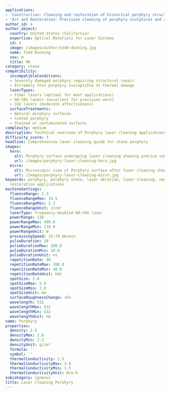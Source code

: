 ```yaml
---
applications:
- 'Construction: Cleaning and restoration of historical porphyry structures'
- 'Art and Restoration: Precision cleaning of porphyry sculptures and artifacts'
author_id: 4
author_object:
  country: United States (California)
  expertise: Optical Materials for Laser Systems
  id: 4
  image: /images/author/todd-dunning.jpg
  name: Todd Dunning
  sex: m
  title: MA
category: stone
compatibility:
  incompatibleConditions:
  - Severely damaged porphyry requiring structural repair
  - Extremely thin porphyry susceptible to thermal damage
  laserTypes:
  - Fiber lasers (optimal for most applications)
  - Nd:YAG lasers (excellent for precision work)
  - CO2 lasers (moderate effectiveness)
  surfaceTreatments:
  - Natural porphyry surfaces
  - Coated porphyry
  - Stained or contaminated surfaces
complexity: medium
description: Technical overview of Porphyry laser cleaning applications and parameters
difficulty_score: 3
headline: Comprehensive laser cleaning guide for stone porphyry
images:
  hero:
    alt: Porphyry surface undergoing laser cleaning showing precise contamination removal
    url: /images/porphyry-laser-cleaning-hero.jpg
  micro:
    alt: Microscopic view of Porphyry surface after laser cleaning showing detailed surface structure
    url: /images/porphyry-laser-cleaning-micro.jpg
keywords: porphyry, porphyry stone, laser ablation, laser cleaning, non-contact cleaning, construction applications, art and
  restoration applications
machineSettings:
  fluenceRange: 2.3
  fluenceRangeMax: 19.5
  fluenceRangeMin: 2.3
  fluenceRangeUnit: J/cm²
  laserType: Frequency-doubled Nd:YAG laser
  powerRange: 110
  powerRangeMax: 400.0
  powerRangeMin: 110.0
  powerRangeUnit: W
  processingSpeed: 15-70 mm/min
  pulseDuration: 20
  pulseDurationMax: 200.0
  pulseDurationMin: 20.0
  pulseDurationUnit: ns
  repetitionRate: 40
  repetitionRateMax: 200.0
  repetitionRateMin: 40.0
  repetitionRateUnit: kHz
  spotSize: 2.0
  spotSizeMax: 5.0
  spotSizeMin: 2.0
  spotSizeUnit: mm
  surfaceRoughnessChange: <5%
  wavelength: 532
  wavelengthMax: 532
  wavelengthMin: 532
  wavelengthUnit: nm
name: Porphyry
properties:
  density: 2.5
  densityMax: 2.8
  densityMin: 2.5
  densityUnit: g/cm³
  formula: ''
  symbol: ''
  thermalConductivity: 1.5
  thermalConductivityMax: 3.0
  thermalConductivityMin: 1.5
  thermalConductivityUnit: W/m·K
subcategory: igneous
title: Laser Cleaning Porphyry
---
```

